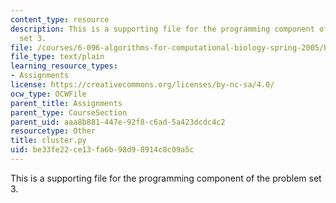 ```yaml
---
content_type: resource
description: This is a supporting file for the programming component of the problem
  set 3.
file: /courses/6-096-algorithms-for-computational-biology-spring-2005/be33fe22ce13fa6b98d98914c8c09a5c_cluster.py
file_type: text/plain
learning_resource_types:
- Assignments
license: https://creativecommons.org/licenses/by-nc-sa/4.0/
ocw_type: OCWFile
parent_title: Assignments
parent_type: CourseSection
parent_uid: aaa8b881-447e-92f8-c6ad-5a423dcdc4c2
resourcetype: Other
title: cluster.py
uid: be33fe22-ce13-fa6b-98d9-8914c8c09a5c
---
```

This is a supporting file for the programming component of the problem set 3.